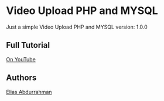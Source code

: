 # Video Upload PHP and MYSQL

Just a simple Video Upload PHP and MYSQL
version: 1.0.0

## Full Tutorial

[On YouTube](https://youtu.be/onu3w8kqASU)

## Authors

[Elias Abdurrahman](https://github.com/codingWithElias)
